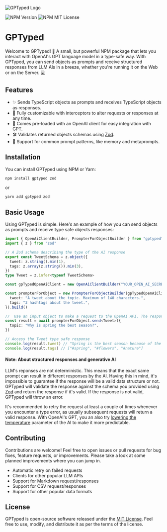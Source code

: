 ![GPTyped Logo](https://user-images.githubusercontent.com/4109119/232146486-ba95a5a7-54c4-4325-ad38-9f0dc0b77c51.png)

![NPM Version](https://img.shields.io/npm/v/gptyped) ![NPM MIT License](https://img.shields.io/npm/l/gptyped)

# GPTyped

Welcome to GPTyped! 🎉 A small, but powerful NPM package that lets you interact with OpenAI's GPT language model in a type-safe way. With GPTyped, you can send objects as prompts and receive structured responses from LLM AIs in a breeze, whether you're running it on the Web or on the Server. 💻

## Features

- ✨ Sends TypeScript objects as prompts and receives TypeScript objects as responses.
- 💪 Fully customizable with interceptors to alter requests or responses at any time.
- 🤖 Comes pre-loaded with an OpenAI client for easy integration with GPT.
- 🛠️ Validates returned objects schemas using [Zod](https://zod.dev/).
- 💬 Support for common prompt patterns, like memory and metaprompts.

## Installation

You can install GPTyped using NPM or Yarn:

```bash
npm install gptyped zod
```

or

```bash
yarn add gptyped zod
```

## Basic Usage

Using GPTyped is simple. Here's an example of how you can send objects as prompts and receive type safe objects responses:

```typescript
import { OpenAiClientBuilder, PrompterForObjectBuilder } from "gptyped"
import { z } from "zod"

// A Zod schema describing the type of the AI response
export const TweetSchema = z.object({
  tweet: z.string().min(1),
  tags: z.array(z.string()).min(3),
})
type Tweet = z.infer<typeof TweetSchema>

const gpTypedOpenAiClient = new OpenAiClientBuilder("YOUR_OPEN_AI_SECRET_KEY").build()

const prompterForObject = new PrompterForObjectBuilder(gpTypedOpenAiClient, TweetSchema, {
  tweet: "A tweet about the topic. Maximum of 140 characters.",
  tags: "3 hashtags about the tweet.",
}).build()

//  Use an input object to make a request to the OpenAI API. The response will be type safe.
const result = await prompterForObject.send<Tweet>({
  topic: "Why is spring the best season?",
})

// Access the Tweet type safe response
console.log(result.tweet) // "Spring is the best season because of the flowers and nature."
console.log(result.tags) // ["#spring", "#flowers", "#nature"]
```

#### Note: About structured responses and generative AI

LLM's reponses are not deterministic. This means that the exact same prompt can result in different responses by the AI. Having this in mind, it's impossible to guarantee if the response will be a valid data structure or not. GPTyped will validate the response against the schema you provided using [Zod](https://zod.dev/) and return the response if it's valid. If the response is not valid, GPTyped will throw an error.

It's recommended to retry the request at least a couple of times whenever you encounter a type error, as usually subsequent requests will return a valid response. With OpenAI's GPT, you an also try [lowering the temperature](https://platform.openai.com/docs/api-reference/completions/create#completions/create-temperature) parameter of the AI to make it more predictable.

## Contributing

Contributions are welcome! Feel free to open issues or pull requests for bug fixes, feature requests, or improvements. Please take a look at some planned improvements where you can jump in.

- Automatic retry on failed requests
- Clients for other popular LLM APIs
- Support for Markdown request/responses
- Support for CSV request/responses
- Support for other popular data formats

## License

GPTyped is open-source software released under the [MIT License](https://github.com/juanignaciomolina/GPTyped/blob/master/LICENSE.MD). Feel free to use, modify, and distribute it as per the terms of the license.
